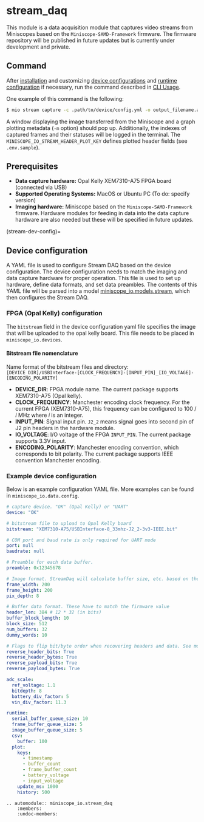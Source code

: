 # stream_daq
This module is a data acquisition module that captures video streams from Miniscopes based on the `Miniscope-SAMD-Framework` firmware. The firmware repository will be published in future updates but is currently under development and private.

## Command
After [installation](../guide/installation.md) and customizing [device configurations](stream-dev-config) and [runtime configuration](models/config.md) if necessary, run the command described in [CLI Usage](../cli/main.rst).

One example of this command is the following:
```bash
$ mio stream capture -c .path/to/device/config.yml -o output_filename.avi -m
```
A window displaying the image transferred from the Miniscope and a graph plotting metadata (`-m` option) should pop up. Additionally, the indexes of captured frames and their statuses will be logged in the terminal. The `MINISCOPE_IO_STREAM_HEADER_PLOT_KEY` defines plotted header fields (see `.env.sample`).

## Prerequisites
- **Data capture hardware:** Opal Kelly XEM7310-A75 FPGA board (connected via USB)
- **Supported Operating Systems:** MacOS or Ubuntu PC (To do: specify version)
- **Imaging hardware:** Miniscope based on the `Miniscope-SAMD-Framework` firmware. Hardware modules for feeding in data into the data capture hardware are also needed but these will be specified in future updates.

(stream-dev-config)=
## Device configuration
A YAML file is used to configure Stream DAQ based on the device configuration. The device configuration needs to match the imaging and data capture hardware for proper operation. This file is used to set up hardware, define data formats, and set data preambles. The contents of this YAML file will be parsed into a model [miniscope_io.models.stream](../api/models/stream.md), which then configures the Stream DAQ.

### FPGA (Opal Kelly) configuration
The `bitstream` field in the device configuration yaml file specifies the image that will be uploaded to the opal kelly board. This file needs to be placed in `miniscope_io.devices`.


#### Bitstream file nomenclature
Name format of the bitstream files and directory:
`[DEVICE_DIR]/USBInterface-[CLOCK_FREQUENCY]-[INPUT_PIN]_[IO_VOLTAGE]-[ENCODING_POLARITY]`
- **DEVICE_DIR**: FPGA module name. The current package supports XEM7310-A75 (Opal kelly).
- **CLOCK_FREQUENCY**: Manchester encoding clock frequency. For the current FPGA (XEM7310-A75), this frequency can be configured to 100 / *i* MHz where *i* is an integer.
- **INPUT_PIN**: Signal input pin. `J2_2` means signal goes into second pin of J2 pin headers in the hardware module.
- **IO_VOLTAGE**: I/O voltage of the FPGA `INPUT_PIN`. The current package supports 3.3V input.
- **ENCODING_POLARITY**: Manchester encoding convention, which corresponds to bit polarity. The current package supports IEEE convention Manchester encoding.

### Example device configuration
Below is an example configuration YAML file. More examples can be found in `miniscope_io.data.config`.

```yaml
# capture device. "OK" (Opal Kelly) or "UART"
device: "OK"

# bitstream file to upload to Opal Kelly board
bitstream: "XEM7310-A75/USBInterface-8_33mhz-J2_2-3v3-IEEE.bit"

# COM port and baud rate is only required for UART mode
port: null
baudrate: null

# Preamble for each data buffer.
preamble: 0x12345678

# Image format. StreamDaq will calculate buffer size, etc. based on these parameters
frame_width: 200
frame_height: 200
pix_depth: 8

# Buffer data format. These have to match the firmware value
header_len: 384 # 12 * 32 (in bits)
buffer_block_length: 10
block_size: 512
num_buffers: 32
dummy_words: 10

# Flags to flip bit/byte order when recovering headers and data. See model document for details.
reverse_header_bits: True
reverse_header_bytes: True
reverse_payload_bits: True
reverse_payload_bytes: True

adc_scale:
  ref_voltage: 1.1
  bitdepth: 8
  battery_div_factor: 5
  vin_div_factor: 11.3

runtime:
  serial_buffer_queue_size: 10
  frame_buffer_queue_size: 5
  image_buffer_queue_size: 5
  csv:
    buffer: 100
  plot:
    keys:
      - timestamp
      - buffer_count
      - frame_buffer_count
      - battery_voltage
      - input_voltage
    update_ms: 1000
    history: 500
```

```{eval-rst}
.. automodule:: miniscope_io.stream_daq
    :members:
    :undoc-members:
```